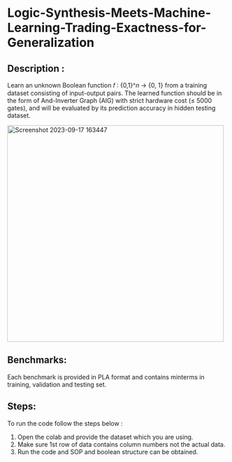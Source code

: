 # Logic-Synthesis-Meets-Machine-Learning-Trading-Exactness-for-Generalization

## Description :
Learn an unknown Boolean function 𝑓 ∶ {0,1}^𝑛 → {0, 1} from a training dataset consisting of input-output pairs. The learned function should be in the form of And-Inverter Graph (AIG) with strict hardware cost (≤ 5000 gates), and will be evaluated by its prediction accuracy in hidden testing dataset.

<img width="495" alt="Screenshot 2023-09-17 163447" src="https://github.com/Abhishek-Jilowa/Logic-Synthesis-Meets-Machine-Learning-Trading-Exactness-for-Generalization/assets/85099327/a86d4e59-167d-425d-abae-e67c550627b2">

## Benchmarks:
Each benchmark is provided in PLA format and contains minterms in training, validation and testing set.

## Steps:
To run the code follow the steps below :
1) Open the colab and provide the dataset which you are using.
2) Make sure 1st row of data contains column numbers not the actual data.
3) Run the code and SOP and boolean structure can be obtained.
